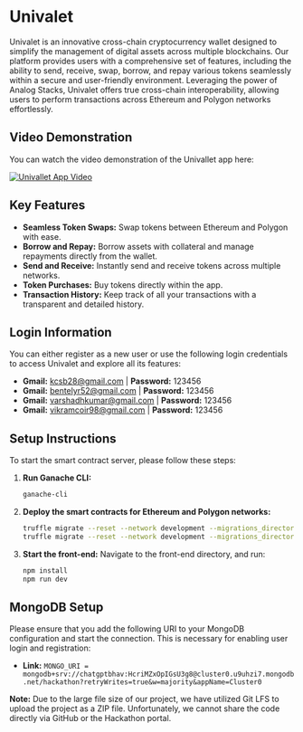 # Univalet

Univalet is an innovative cross-chain cryptocurrency wallet designed to simplify the management of digital assets across multiple blockchains. Our platform provides users with a comprehensive set of features, including the ability to send, receive, swap, borrow, and repay various tokens seamlessly within a secure and user-friendly environment. Leveraging the power of Analog Stacks, Univalet offers true cross-chain interoperability, allowing users to perform transactions across Ethereum and Polygon networks effortlessly.

## Video Demonstration

You can watch the video demonstration of the Univallet app here:

[![Univallet App Video](https://img.youtube.com/vi/oCoDixVuQic/0.jpg)](https://www.youtube.com/watch?v=oCoDixVuQic)


## Key Features

- **Seamless Token Swaps:** Swap tokens between Ethereum and Polygon with ease.
- **Borrow and Repay:** Borrow assets with collateral and manage repayments directly from the wallet.
- **Send and Receive:** Instantly send and receive tokens across multiple networks.
- **Token Purchases:** Buy tokens directly within the app.
- **Transaction History:** Keep track of all your transactions with a transparent and detailed history.

## Login Information

You can either register as a new user or use the following login credentials to access Univalet and explore all its features:

- **Gmail:** kcsb28@gmail.com | **Password:** 123456
- **Gmail:** bentelyr52@gmail.com | **Password:** 123456
- **Gmail:** varshadhkumar@gmail.com | **Password:** 123456
- **Gmail:** vikramcoir98@gmail.com | **Password:** 123456

## Setup Instructions

To start the smart contract server, please follow these steps:

1. **Run Ganache CLI:**
   ```bash
   ganache-cli
   ```

2. **Deploy the smart contracts for Ethereum and Polygon networks:**
   ```bash
   truffle migrate --reset --network development --migrations_directory migrations/ethereum
   truffle migrate --reset --network development --migrations_directory migrations/polygon
   ```

3. **Start the front-end:**
   Navigate to the front-end directory, and run:
   ```bash
   npm install
   npm run dev
   ```

## MongoDB Setup

Please ensure that you add the following URI to your MongoDB configuration and start the connection. This is necessary for enabling user login and registration:

- **Link:** `MONGO_URI = mongodb+srv://chatgptbhav:HcriMZxOpIGsU3g8@cluster0.u9uhzi7.mongodb.net/hackathon?retryWrites=true&w=majority&appName=Cluster0`

**Note:** Due to the large file size of our project, we have utilized Git LFS to upload the project as a ZIP file. Unfortunately, we cannot share the code directly via GitHub or the Hackathon portal.
